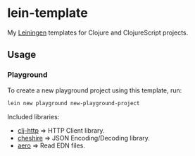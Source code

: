 # lein-template

My [Leiningen](https://leiningen.org) templates for Clojure and ClojureScript projects.

## Usage

### Playground

To create a new playground project using this template, run:

```bash
lein new playground new-playground-project
```

Included libraries:

- [clj-http](https://github.com/dakrone/clj-http) => HTTP Client library.
- [cheshire](https://github.com/dakrone/cheshire) => JSON Encoding/Decoding library.
- [aero](https://github.com/juxt/aero) => Read EDN files.
